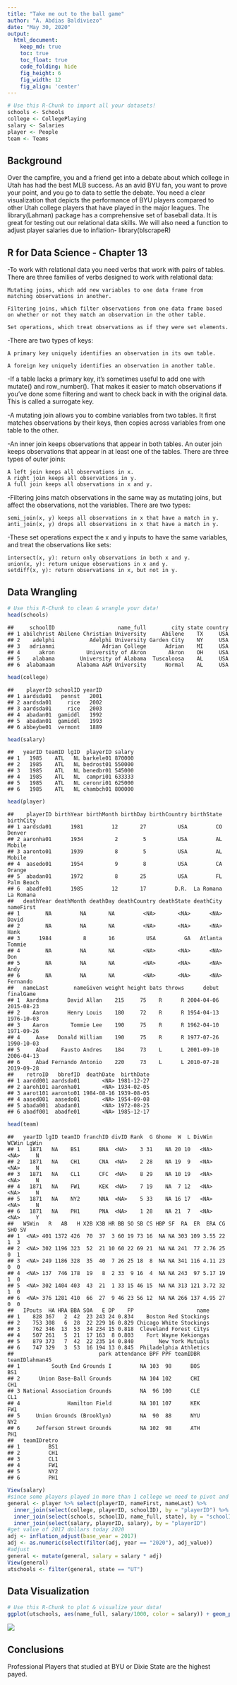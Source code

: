 ```yaml
---
title: "Take me out to the ball game"
author: "A. Abdias Baldiviezo"
date: "May 30, 2020"
output:
  html_document:  
    keep_md: true
    toc: true
    toc_float: true
    code_folding: hide
    fig_height: 6
    fig_width: 12
    fig_align: 'center'
---
```







```r
# Use this R-Chunk to import all your datasets!
schools <- Schools
college <- CollegePlaying
salary <- Salaries
player <- People
team <- Teams
```

## Background

Over the campfire, you and a friend get into a debate about which college in Utah has had the best MLB success. As an avid BYU fan, you want to prove your point, and you go to data to settle the debate. You need a clear visualization that depicts the performance of BYU players compared to other Utah college players that have played in the major leagues. The library(Lahman) package has a comprehensive set of baseball data. It is great for testing out our relational data skills. We will also need a function to adjust player salaries due to inflation- library(blscrapeR)

## R for Data Science - Chapter 13

-To work with relational data you need verbs that work with pairs of tables. There are three families of verbs designed to work with relational data:

    Mutating joins, which add new variables to one data frame from matching observations in another.

    Filtering joins, which filter observations from one data frame based on whether or not they match an observation in the other table.

    Set operations, which treat observations as if they were set elements.

-There are two types of keys:

    A primary key uniquely identifies an observation in its own table. 

    A foreign key uniquely identifies an observation in another table. 

-If a table lacks a primary key, it’s sometimes useful to add one with mutate() and row_number(). That makes it easier to match observations if you’ve done some filtering and want to check back in with the original data. This is called a surrogate key.

-A mutating join allows you to combine variables from two tables. It first matches observations by their keys, then copies across variables from one table to the other.

-An inner join keeps observations that appear in both tables. An outer join keeps observations that appear in at least one of the tables. There are three types of outer joins:

    A left join keeps all observations in x.
    A right join keeps all observations in y.
    A full join keeps all observations in x and y.

-Filtering joins match observations in the same way as mutating joins, but affect the observations, not the variables. There are two types:

    semi_join(x, y) keeps all observations in x that have a match in y.
    anti_join(x, y) drops all observations in x that have a match in y.

-These set operations expect the x and y inputs to have the same variables, and treat the observations like sets:

    intersect(x, y): return only observations in both x and y.
    union(x, y): return unique observations in x and y.
    setdiff(x, y): return observations in x, but not in y.

## Data Wrangling


```r
# Use this R-Chunk to clean & wrangle your data!
head(schools)
```

```
##     schoolID                    name_full        city state country
## 1 abilchrist Abilene Christian University     Abilene    TX     USA
## 2    adelphi           Adelphi University Garden City    NY     USA
## 3   adrianmi               Adrian College      Adrian    MI     USA
## 4      akron          University of Akron       Akron    OH     USA
## 5    alabama        University of Alabama  Tuscaloosa    AL     USA
## 6  alabamaam       Alabama A&M University      Normal    AL     USA
```

```r
head(college)
```

```
##    playerID schoolID yearID
## 1 aardsda01   pennst   2001
## 2 aardsda01     rice   2002
## 3 aardsda01     rice   2003
## 4  abadan01  gamiddl   1992
## 5  abadan01  gamiddl   1993
## 6 abbeybe01  vermont   1889
```

```r
head(salary)
```

```
##   yearID teamID lgID  playerID salary
## 1   1985    ATL   NL barkele01 870000
## 2   1985    ATL   NL bedrost01 550000
## 3   1985    ATL   NL benedbr01 545000
## 4   1985    ATL   NL  campri01 633333
## 5   1985    ATL   NL ceronri01 625000
## 6   1985    ATL   NL chambch01 800000
```

```r
head(player)
```

```
##    playerID birthYear birthMonth birthDay birthCountry birthState  birthCity
## 1 aardsda01      1981         12       27          USA         CO     Denver
## 2 aaronha01      1934          2        5          USA         AL     Mobile
## 3 aaronto01      1939          8        5          USA         AL     Mobile
## 4  aasedo01      1954          9        8          USA         CA     Orange
## 5  abadan01      1972          8       25          USA         FL Palm Beach
## 6  abadfe01      1985         12       17         D.R.  La Romana  La Romana
##   deathYear deathMonth deathDay deathCountry deathState deathCity nameFirst
## 1        NA         NA       NA         <NA>       <NA>      <NA>     David
## 2        NA         NA       NA         <NA>       <NA>      <NA>      Hank
## 3      1984          8       16          USA         GA   Atlanta    Tommie
## 4        NA         NA       NA         <NA>       <NA>      <NA>       Don
## 5        NA         NA       NA         <NA>       <NA>      <NA>      Andy
## 6        NA         NA       NA         <NA>       <NA>      <NA>  Fernando
##   nameLast        nameGiven weight height bats throws      debut  finalGame
## 1  Aardsma      David Allan    215     75    R      R 2004-04-06 2015-08-23
## 2    Aaron      Henry Louis    180     72    R      R 1954-04-13 1976-10-03
## 3    Aaron       Tommie Lee    190     75    R      R 1962-04-10 1971-09-26
## 4     Aase   Donald William    190     75    R      R 1977-07-26 1990-10-03
## 5     Abad    Fausto Andres    184     73    L      L 2001-09-10 2006-04-13
## 6     Abad Fernando Antonio    220     73    L      L 2010-07-28 2019-09-28
##    retroID   bbrefID  deathDate  birthDate
## 1 aardd001 aardsda01       <NA> 1981-12-27
## 2 aaroh101 aaronha01       <NA> 1934-02-05
## 3 aarot101 aaronto01 1984-08-16 1939-08-05
## 4 aased001  aasedo01       <NA> 1954-09-08
## 5 abada001  abadan01       <NA> 1972-08-25
## 6 abadf001  abadfe01       <NA> 1985-12-17
```

```r
head(team)
```

```
##   yearID lgID teamID franchID divID Rank  G Ghome  W  L DivWin WCWin LgWin
## 1   1871   NA    BS1      BNA  <NA>    3 31    NA 20 10   <NA>  <NA>     N
## 2   1871   NA    CH1      CNA  <NA>    2 28    NA 19  9   <NA>  <NA>     N
## 3   1871   NA    CL1      CFC  <NA>    8 29    NA 10 19   <NA>  <NA>     N
## 4   1871   NA    FW1      KEK  <NA>    7 19    NA  7 12   <NA>  <NA>     N
## 5   1871   NA    NY2      NNA  <NA>    5 33    NA 16 17   <NA>  <NA>     N
## 6   1871   NA    PH1      PNA  <NA>    1 28    NA 21  7   <NA>  <NA>     Y
##   WSWin   R   AB   H X2B X3B HR BB SO SB CS HBP SF  RA  ER  ERA CG SHO SV
## 1  <NA> 401 1372 426  70  37  3 60 19 73 16  NA NA 303 109 3.55 22   1  3
## 2  <NA> 302 1196 323  52  21 10 60 22 69 21  NA NA 241  77 2.76 25   0  1
## 3  <NA> 249 1186 328  35  40  7 26 25 18  8  NA NA 341 116 4.11 23   0  0
## 4  <NA> 137  746 178  19   8  2 33  9 16  4  NA NA 243  97 5.17 19   1  0
## 5  <NA> 302 1404 403  43  21  1 33 15 46 15  NA NA 313 121 3.72 32   1  0
## 6  <NA> 376 1281 410  66  27  9 46 23 56 12  NA NA 266 137 4.95 27   0  0
##   IPouts  HA HRA BBA SOA   E DP    FP                    name
## 1    828 367   2  42  23 243 24 0.834    Boston Red Stockings
## 2    753 308   6  28  22 229 16 0.829 Chicago White Stockings
## 3    762 346  13  53  34 234 15 0.818  Cleveland Forest Citys
## 4    507 261   5  21  17 163  8 0.803    Fort Wayne Kekiongas
## 5    879 373   7  42  22 235 14 0.840        New York Mutuals
## 6    747 329   3  53  16 194 13 0.845  Philadelphia Athletics
##                           park attendance BPF PPF teamIDBR teamIDlahman45
## 1          South End Grounds I         NA 103  98      BOS            BS1
## 2      Union Base-Ball Grounds         NA 104 102      CHI            CH1
## 3 National Association Grounds         NA  96 100      CLE            CL1
## 4               Hamilton Field         NA 101 107      KEK            FW1
## 5     Union Grounds (Brooklyn)         NA  90  88      NYU            NY2
## 6     Jefferson Street Grounds         NA 102  98      ATH            PH1
##   teamIDretro
## 1         BS1
## 2         CH1
## 3         CL1
## 4         FW1
## 5         NY2
## 6         PH1
```

```r
View(salary)
#since some players played in more than 1 college we need to pivot and unite the data
general <- player %>% select(playerID, nameFirst, nameLast) %>%
  inner_join(select(college, playerID, schoolID), by = "playerID") %>%
  inner_join(select(schools, schoolID, name_full, state), by = "schoolID") %>%
  inner_join(select(salary, playerID, salary), by = "playerID")
#get value of 2017 dollars today 2020
adj <- inflation_adjust(base_year = 2017)
adj <- as.numeric(select(filter(adj, year == "2020"), adj_value))
#adjust
general <- mutate(general, salary = salary * adj)
View(general)
utschools <- filter(general, state == "UT")
```

## Data Visualization


```r
# Use this R-Chunk to plot & visualize your data!
ggplot(utschools, aes(name_full, salary/1000, color = salary)) + geom_point() + theme(axis.text.x = element_text(angle = 90)) + labs(title = "Average salary per year of players of Utah Universities", subtitle = "(adjusted to the value of the dollar in 2017)", x = "", y = "Salary in thousands")
```

![](Case_Study_6_files/figure-html/plot_data-1.png)<!-- -->

## Conclusions

Professional Players that studied at BYU or Dixie State are the highest payed.
